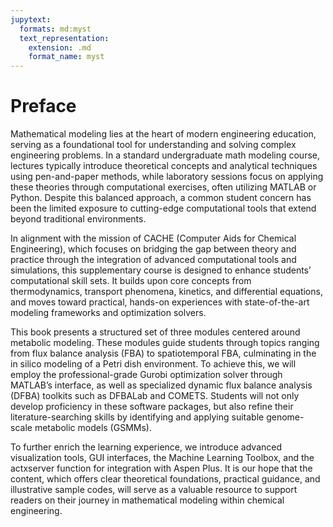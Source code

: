 ```yaml
---
jupytext:
  formats: md:myst
  text_representation:
    extension: .md
    format_name: myst
---
```


# Preface

Mathematical modeling lies at the heart of modern engineering education, serving as a foundational tool for understanding and solving complex engineering problems. In a standard undergraduate math modeling course, lectures typically introduce theoretical concepts and analytical techniques using pen-and-paper methods, while laboratory sessions focus on applying these theories through computational exercises, often utilizing MATLAB or Python. Despite this balanced approach, a common student concern has been the limited exposure to cutting-edge computational tools that extend beyond traditional environments.

In alignment with the mission of CACHE (Computer Aids for Chemical Engineering), which focuses on bridging the gap between theory and practice through the integration of advanced computational tools and simulations, this supplementary course is designed to enhance students’ computational skill sets. It builds upon core concepts from thermodynamics, transport phenomena, kinetics, and differential equations, and moves toward practical, hands-on experiences with state-of-the-art modeling frameworks and optimization solvers.

This book presents a structured set of three modules centered around metabolic modeling. These modules guide students through topics ranging from flux balance analysis (FBA) to spatiotemporal FBA, culminating in the in silico modeling of a Petri dish environment. To achieve this, we will employ the professional-grade Gurobi optimization solver through MATLAB’s interface, as well as specialized dynamic flux balance analysis (DFBA) toolkits such as DFBALab and COMETS. Students will not only develop proficiency in these software packages, but also refine their literature-searching skills by identifying and applying suitable genome-scale metabolic models (GSMMs).

To further enrich the learning experience, we introduce advanced visualization tools, GUI interfaces, the Machine Learning Toolbox, and the actxserver function for integration with Aspen Plus. It is our hope that the content, which offers clear theoretical foundations, practical guidance, and illustrative sample codes, will serve as a valuable resource to support readers on their journey in mathematical modeling within chemical engineering.

<!-- <div style="text-align: right;">
<br><br>Jiacheng Wang<br>Peng Bai
</div>
 -->
